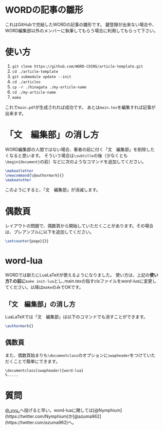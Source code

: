 WORDの記事の雛形
===
これはGitHubで完結したWORDの記事の雛形です。
鍵登録が出来ない場合や、WORD編集部以外のメンバーに執筆してもらう場合に利用してもらって下さい。

# 使い方
1. `git clone https://github.com/WORD-COINS/article-template.git`
2. `cd ./article-template`
3. `git submodule update --init`
4. `cd ./articles`
5. `cp -r ./hinagata ./my-article-name`
6. `cd ./my-article-name`
7. `make`

これで`main.pdf`が生成されれば成功です。
あとは`main.tex`を編集すれば記事が出来ます。

# 「文　編集部」の消し方
WORD編集部の人間ではない場合、著者の前に付く「文　編集部」を削除したくなると思います。
そういう場合は`\subtitle`の後（少なくとも`\begin{document}`の前）などに次のようなコマンドを追加してください。

```tex
\makeatletter
\newcommand{\@authormark}{}
\makeatother
```
このようにすると、「文　編集部」が消滅します。

# 偶数頁
レイアウトの問題で、偶数頁から開始していただくことがあります。その場合は、プレアンブルに以下を追加してください。

```tex
\setcounter{page}{2}
```

# word-lua
WORDでは新たにLuaLaTeXが使えるようになりました。
使い方は、上記の**使い方7.の前に**`make init-lua`とし､main.texの指すclsファイルを*word-lua*に変更してください。以降は`make`のみでOKです。

## 「文　編集部」の消し方
LuaLaTeXでは「文　編集部」は以下のコマンドでも消すことができます。

```tex
\authormark{}
```

## 偶数頁
また、偶数頁始まりも`\documentclass`のオプションに`swapheader`をつけていただくことで簡単にできます。

```TeX
\documentclass[swapheader]{word-lua}
%.....
```

# 質問
[@\_yyu\_](https://twitter.com/_yyu_)へ投げると早い。word-luaに関しては[@Nymphium](https://twitter.com/Nymphium)か[@azuma962](https://twitter.com/azuma962)へ。
